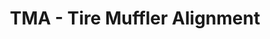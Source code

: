 ---
title: "TMA - Tire Muffler Alignment"
url: /rapid-city/tma-tire-muffler-alignment-west-main-street/
shop: tyres
---